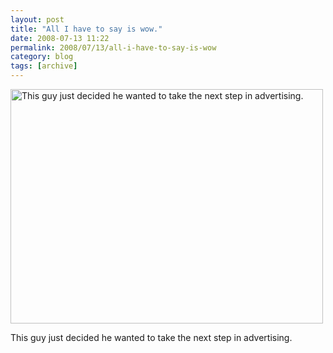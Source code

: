 ```yaml
---
layout: post
title: "All I have to say is wow."
date: 2008-07-13 11:22
permalink: 2008/07/13/all-i-have-to-say-is-wow
category: blog
tags: [archive]
---
```

<div style="width: 510px;"><a href="/sites/default/files/2008/07/obamaplate.jpg"><img src="/sites/default/files/2008/07/obamaplate.jpg" alt="This guy just decided he wanted to take the next step in advertising." width="500" height="375" class="size-full wp-image-31" /></a><p>This guy just decided he wanted to take the next step in advertising.</p></div> 